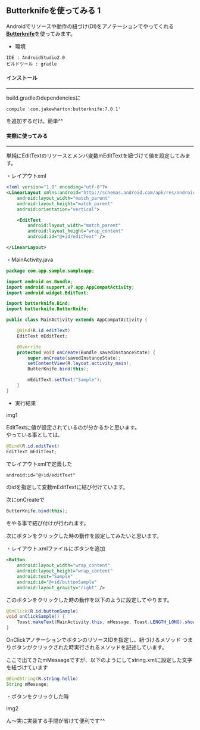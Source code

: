 ## Butterknifeを使ってみる 1

Androidでリソースや動作の紐づけ(DI)をアノテーションでやってくれる<br>[**Butterknife**](http://jakewharton.github.io/butterknife/)を使ってみます。

* 環境

```
IDE : AndroidStudio2.0
ビルドツール : gradle
```

#### インストール
***

build.gradleのdependenciesに
```
compile 'com.jakewharton:butterknife:7.0.1'
```
を追加するだけ。簡単^^


#### 実際に使ってみる
***

単純にEditTextのリソースとメンバ変数mEditTextを紐づけて値を設定してみます。

・レイアウトxml
```xml
<?xml version="1.0" encoding="utf-8"?>
<LinearLayout xmlns:android="http://schemas.android.com/apk/res/android"
    android:layout_width="match_parent"
    android:layout_height="match_parent"
    android:orientation="vertical">

    <EditText
        android:layout_width="match_parent"
        android:layout_height="wrap_content"
        android:id="@+id/editText" />

</LinearLayout>
```

・MainActivity.java

```java
package com.app.sample.sampleapp;

import android.os.Bundle;
import android.support.v7.app.AppCompatActivity;
import android.widget.EditText;

import butterknife.Bind;
import butterknife.ButterKnife;

public class MainActivity extends AppCompatActivity {

    @Bind(R.id.editText)
    EditText mEditText;

    @Override
    protected void onCreate(Bundle savedInstanceState) {
        super.onCreate(savedInstanceState);
        setContentView(R.layout.activity_main);
        ButterKnife.bind(this);

        mEditText.setText("Sample");
    }
}
```

* 実行結果

img1

EditTextに値が設定されているのが分かるかと思います。<br>
やっている事としては、

```java
@Bind(R.id.editText)
EditText mEditText;
```
でレイアウトxmlで定義した
```xml
android:id="@+id/editText"
```
のidを指定して変数mEditTextに結び付けています。

次にonCreateで
```java
ButterKnife.bind(this);
```
をやる事で結び付けが行われます。

次にボタンをクリックした時の動作を設定してみたいと思います。

・レイアウト.xmlファイルにボタンを追加

```xml
<Button
    android:layout_width="wrap_content"
    android:layout_height="wrap_content"
    android:text="Sample"
    android:id="@+id/buttonSample"
    android:layout_gravity="right" />
```

このボタンをクリックした時の動作を以下のように設定してやります。

```java
@OnClick(R.id.buttonSample)
void onClickSample() {
    Toast.makeText(MainActivity.this, mMessage, Toast.LENGTH_LONG).show();
}
```
OnClickアノテーションでボタンのリソースIDを指定し、紐づけるメソッド
つまりボタンがクリックされた時実行されるメソッドを記述しています。

ここで出てきたmMessageですが、以下のようにしてstring.xmlに設定した文字を紐づけています
```java
@BindString(R.string.hello)
String mMessage;
```
・ボタンをクリックした時

img2

ん〜実に実装する手間が省けて便利です^^
